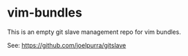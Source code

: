 # vim-bundles
This is an empty git slave management repo for vim bundles.

See: https://github.com/joelpurra/gitslave
